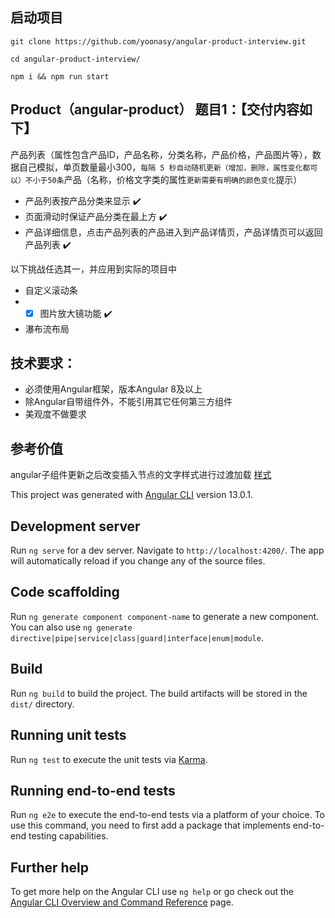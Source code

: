## 启动项目
```shell
git clone https://github.com/yoonasy/angular-product-interview.git

cd angular-product-interview/

npm i && npm run start
```

## Product（angular-product） 题目1：【交付内容如下】
产品列表（属性包含产品ID，产品名称，分类名称，产品价格，产品图片等），数据自己模拟，单页数量最小300，`每隔 5 秒自动随机更新（增加，删除，属性变化都可以）不小于50条`产品（名称，价格文字类的属性`更新需要有明确的颜色变化`提示）
- 产品列表按产品分类来显示 ✔️
- 页面滑动时保证产品分类在最上方 ✔️
- 产品详细信息，点击产品列表的产品进入到产品详情页，产品详情页可以返回产品列表 ✔️

以下挑战任选其一，并应用到实际的项目中
- 自定义滚动条
- - [x] 图片放大镜功能 ✔️
- 瀑布流布局

## 技术要求：
- 必须使用Angular框架，版本Angular 8及以上
- 除Angular自带组件外，不能引用其它任何第三方组件
- 美观度不做要求

## 参考价值
angular子组件更新之后改变插入节点的文字样式进行过渡加载
[样式](/src/app/list/list-item/list-item.component.ts#L12)


This project was generated with [Angular CLI](https://github.com/angular/angular-cli) version 13.0.1.

## Development server

Run `ng serve` for a dev server. Navigate to `http://localhost:4200/`. The app will automatically reload if you change any of the source files.

## Code scaffolding

Run `ng generate component component-name` to generate a new component. You can also use `ng generate directive|pipe|service|class|guard|interface|enum|module`.

## Build

Run `ng build` to build the project. The build artifacts will be stored in the `dist/` directory.

## Running unit tests

Run `ng test` to execute the unit tests via [Karma](https://karma-runner.github.io).

## Running end-to-end tests

Run `ng e2e` to execute the end-to-end tests via a platform of your choice. To use this command, you need to first add a package that implements end-to-end testing capabilities.

## Further help

To get more help on the Angular CLI use `ng help` or go check out the [Angular CLI Overview and Command Reference](https://angular.io/cli) page.
